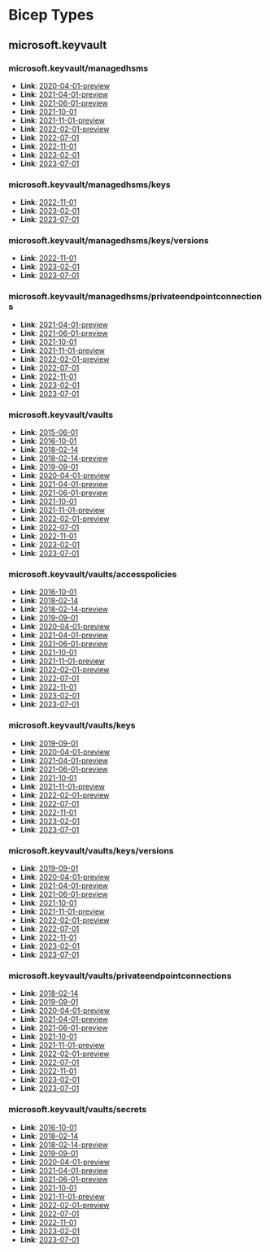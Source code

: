 # Bicep Types
## microsoft.keyvault
### microsoft.keyvault/managedhsms
* **Link**: [2020-04-01-preview](keyvault/microsoft.keyvault/2020-04-01-preview/types.md#resource-microsoftkeyvaultmanagedhsms2020-04-01-preview)
* **Link**: [2021-04-01-preview](keyvault/microsoft.keyvault/2021-04-01-preview/types.md#resource-microsoftkeyvaultmanagedhsms2021-04-01-preview)
* **Link**: [2021-06-01-preview](keyvault/microsoft.keyvault/2021-06-01-preview/types.md#resource-microsoftkeyvaultmanagedhsms2021-06-01-preview)
* **Link**: [2021-10-01](keyvault/microsoft.keyvault/2021-10-01/types.md#resource-microsoftkeyvaultmanagedhsms2021-10-01)
* **Link**: [2021-11-01-preview](keyvault/microsoft.keyvault/2021-11-01-preview/types.md#resource-microsoftkeyvaultmanagedhsms2021-11-01-preview)
* **Link**: [2022-02-01-preview](keyvault/microsoft.keyvault/2022-02-01-preview/types.md#resource-microsoftkeyvaultmanagedhsms2022-02-01-preview)
* **Link**: [2022-07-01](keyvault/microsoft.keyvault/2022-07-01/types.md#resource-microsoftkeyvaultmanagedhsms2022-07-01)
* **Link**: [2022-11-01](keyvault/microsoft.keyvault/2022-11-01/types.md#resource-microsoftkeyvaultmanagedhsms2022-11-01)
* **Link**: [2023-02-01](keyvault/microsoft.keyvault/2023-02-01/types.md#resource-microsoftkeyvaultmanagedhsms2023-02-01)
* **Link**: [2023-07-01](keyvault/microsoft.keyvault/2023-07-01/types.md#resource-microsoftkeyvaultmanagedhsms2023-07-01)

### microsoft.keyvault/managedhsms/keys
* **Link**: [2022-11-01](keyvault/microsoft.keyvault/2022-11-01/types.md#resource-microsoftkeyvaultmanagedhsmskeys2022-11-01)
* **Link**: [2023-02-01](keyvault/microsoft.keyvault/2023-02-01/types.md#resource-microsoftkeyvaultmanagedhsmskeys2023-02-01)
* **Link**: [2023-07-01](keyvault/microsoft.keyvault/2023-07-01/types.md#resource-microsoftkeyvaultmanagedhsmskeys2023-07-01)

### microsoft.keyvault/managedhsms/keys/versions
* **Link**: [2022-11-01](keyvault/microsoft.keyvault/2022-11-01/types.md#resource-microsoftkeyvaultmanagedhsmskeysversions2022-11-01)
* **Link**: [2023-02-01](keyvault/microsoft.keyvault/2023-02-01/types.md#resource-microsoftkeyvaultmanagedhsmskeysversions2023-02-01)
* **Link**: [2023-07-01](keyvault/microsoft.keyvault/2023-07-01/types.md#resource-microsoftkeyvaultmanagedhsmskeysversions2023-07-01)

### microsoft.keyvault/managedhsms/privateendpointconnections
* **Link**: [2021-04-01-preview](keyvault/microsoft.keyvault/2021-04-01-preview/types.md#resource-microsoftkeyvaultmanagedhsmsprivateendpointconnections2021-04-01-preview)
* **Link**: [2021-06-01-preview](keyvault/microsoft.keyvault/2021-06-01-preview/types.md#resource-microsoftkeyvaultmanagedhsmsprivateendpointconnections2021-06-01-preview)
* **Link**: [2021-10-01](keyvault/microsoft.keyvault/2021-10-01/types.md#resource-microsoftkeyvaultmanagedhsmsprivateendpointconnections2021-10-01)
* **Link**: [2021-11-01-preview](keyvault/microsoft.keyvault/2021-11-01-preview/types.md#resource-microsoftkeyvaultmanagedhsmsprivateendpointconnections2021-11-01-preview)
* **Link**: [2022-02-01-preview](keyvault/microsoft.keyvault/2022-02-01-preview/types.md#resource-microsoftkeyvaultmanagedhsmsprivateendpointconnections2022-02-01-preview)
* **Link**: [2022-07-01](keyvault/microsoft.keyvault/2022-07-01/types.md#resource-microsoftkeyvaultmanagedhsmsprivateendpointconnections2022-07-01)
* **Link**: [2022-11-01](keyvault/microsoft.keyvault/2022-11-01/types.md#resource-microsoftkeyvaultmanagedhsmsprivateendpointconnections2022-11-01)
* **Link**: [2023-02-01](keyvault/microsoft.keyvault/2023-02-01/types.md#resource-microsoftkeyvaultmanagedhsmsprivateendpointconnections2023-02-01)
* **Link**: [2023-07-01](keyvault/microsoft.keyvault/2023-07-01/types.md#resource-microsoftkeyvaultmanagedhsmsprivateendpointconnections2023-07-01)

### microsoft.keyvault/vaults
* **Link**: [2015-06-01](keyvault/microsoft.keyvault/2015-06-01/types.md#resource-microsoftkeyvaultvaults2015-06-01)
* **Link**: [2016-10-01](keyvault/microsoft.keyvault/2016-10-01/types.md#resource-microsoftkeyvaultvaults2016-10-01)
* **Link**: [2018-02-14](keyvault/microsoft.keyvault/2018-02-14/types.md#resource-microsoftkeyvaultvaults2018-02-14)
* **Link**: [2018-02-14-preview](keyvault/microsoft.keyvault/2018-02-14-preview/types.md#resource-microsoftkeyvaultvaults2018-02-14-preview)
* **Link**: [2019-09-01](keyvault/microsoft.keyvault/2019-09-01/types.md#resource-microsoftkeyvaultvaults2019-09-01)
* **Link**: [2020-04-01-preview](keyvault/microsoft.keyvault/2020-04-01-preview/types.md#resource-microsoftkeyvaultvaults2020-04-01-preview)
* **Link**: [2021-04-01-preview](keyvault/microsoft.keyvault/2021-04-01-preview/types.md#resource-microsoftkeyvaultvaults2021-04-01-preview)
* **Link**: [2021-06-01-preview](keyvault/microsoft.keyvault/2021-06-01-preview/types.md#resource-microsoftkeyvaultvaults2021-06-01-preview)
* **Link**: [2021-10-01](keyvault/microsoft.keyvault/2021-10-01/types.md#resource-microsoftkeyvaultvaults2021-10-01)
* **Link**: [2021-11-01-preview](keyvault/microsoft.keyvault/2021-11-01-preview/types.md#resource-microsoftkeyvaultvaults2021-11-01-preview)
* **Link**: [2022-02-01-preview](keyvault/microsoft.keyvault/2022-02-01-preview/types.md#resource-microsoftkeyvaultvaults2022-02-01-preview)
* **Link**: [2022-07-01](keyvault/microsoft.keyvault/2022-07-01/types.md#resource-microsoftkeyvaultvaults2022-07-01)
* **Link**: [2022-11-01](keyvault/microsoft.keyvault/2022-11-01/types.md#resource-microsoftkeyvaultvaults2022-11-01)
* **Link**: [2023-02-01](keyvault/microsoft.keyvault/2023-02-01/types.md#resource-microsoftkeyvaultvaults2023-02-01)
* **Link**: [2023-07-01](keyvault/microsoft.keyvault/2023-07-01/types.md#resource-microsoftkeyvaultvaults2023-07-01)

### microsoft.keyvault/vaults/accesspolicies
* **Link**: [2016-10-01](keyvault/microsoft.keyvault/2016-10-01/types.md#resource-microsoftkeyvaultvaultsaccesspolicies2016-10-01)
* **Link**: [2018-02-14](keyvault/microsoft.keyvault/2018-02-14/types.md#resource-microsoftkeyvaultvaultsaccesspolicies2018-02-14)
* **Link**: [2018-02-14-preview](keyvault/microsoft.keyvault/2018-02-14-preview/types.md#resource-microsoftkeyvaultvaultsaccesspolicies2018-02-14-preview)
* **Link**: [2019-09-01](keyvault/microsoft.keyvault/2019-09-01/types.md#resource-microsoftkeyvaultvaultsaccesspolicies2019-09-01)
* **Link**: [2020-04-01-preview](keyvault/microsoft.keyvault/2020-04-01-preview/types.md#resource-microsoftkeyvaultvaultsaccesspolicies2020-04-01-preview)
* **Link**: [2021-04-01-preview](keyvault/microsoft.keyvault/2021-04-01-preview/types.md#resource-microsoftkeyvaultvaultsaccesspolicies2021-04-01-preview)
* **Link**: [2021-06-01-preview](keyvault/microsoft.keyvault/2021-06-01-preview/types.md#resource-microsoftkeyvaultvaultsaccesspolicies2021-06-01-preview)
* **Link**: [2021-10-01](keyvault/microsoft.keyvault/2021-10-01/types.md#resource-microsoftkeyvaultvaultsaccesspolicies2021-10-01)
* **Link**: [2021-11-01-preview](keyvault/microsoft.keyvault/2021-11-01-preview/types.md#resource-microsoftkeyvaultvaultsaccesspolicies2021-11-01-preview)
* **Link**: [2022-02-01-preview](keyvault/microsoft.keyvault/2022-02-01-preview/types.md#resource-microsoftkeyvaultvaultsaccesspolicies2022-02-01-preview)
* **Link**: [2022-07-01](keyvault/microsoft.keyvault/2022-07-01/types.md#resource-microsoftkeyvaultvaultsaccesspolicies2022-07-01)
* **Link**: [2022-11-01](keyvault/microsoft.keyvault/2022-11-01/types.md#resource-microsoftkeyvaultvaultsaccesspolicies2022-11-01)
* **Link**: [2023-02-01](keyvault/microsoft.keyvault/2023-02-01/types.md#resource-microsoftkeyvaultvaultsaccesspolicies2023-02-01)
* **Link**: [2023-07-01](keyvault/microsoft.keyvault/2023-07-01/types.md#resource-microsoftkeyvaultvaultsaccesspolicies2023-07-01)

### microsoft.keyvault/vaults/keys
* **Link**: [2019-09-01](keyvault/microsoft.keyvault/2019-09-01/types.md#resource-microsoftkeyvaultvaultskeys2019-09-01)
* **Link**: [2020-04-01-preview](keyvault/microsoft.keyvault/2020-04-01-preview/types.md#resource-microsoftkeyvaultvaultskeys2020-04-01-preview)
* **Link**: [2021-04-01-preview](keyvault/microsoft.keyvault/2021-04-01-preview/types.md#resource-microsoftkeyvaultvaultskeys2021-04-01-preview)
* **Link**: [2021-06-01-preview](keyvault/microsoft.keyvault/2021-06-01-preview/types.md#resource-microsoftkeyvaultvaultskeys2021-06-01-preview)
* **Link**: [2021-10-01](keyvault/microsoft.keyvault/2021-10-01/types.md#resource-microsoftkeyvaultvaultskeys2021-10-01)
* **Link**: [2021-11-01-preview](keyvault/microsoft.keyvault/2021-11-01-preview/types.md#resource-microsoftkeyvaultvaultskeys2021-11-01-preview)
* **Link**: [2022-02-01-preview](keyvault/microsoft.keyvault/2022-02-01-preview/types.md#resource-microsoftkeyvaultvaultskeys2022-02-01-preview)
* **Link**: [2022-07-01](keyvault/microsoft.keyvault/2022-07-01/types.md#resource-microsoftkeyvaultvaultskeys2022-07-01)
* **Link**: [2022-11-01](keyvault/microsoft.keyvault/2022-11-01/types.md#resource-microsoftkeyvaultvaultskeys2022-11-01)
* **Link**: [2023-02-01](keyvault/microsoft.keyvault/2023-02-01/types.md#resource-microsoftkeyvaultvaultskeys2023-02-01)
* **Link**: [2023-07-01](keyvault/microsoft.keyvault/2023-07-01/types.md#resource-microsoftkeyvaultvaultskeys2023-07-01)

### microsoft.keyvault/vaults/keys/versions
* **Link**: [2019-09-01](keyvault/microsoft.keyvault/2019-09-01/types.md#resource-microsoftkeyvaultvaultskeysversions2019-09-01)
* **Link**: [2020-04-01-preview](keyvault/microsoft.keyvault/2020-04-01-preview/types.md#resource-microsoftkeyvaultvaultskeysversions2020-04-01-preview)
* **Link**: [2021-04-01-preview](keyvault/microsoft.keyvault/2021-04-01-preview/types.md#resource-microsoftkeyvaultvaultskeysversions2021-04-01-preview)
* **Link**: [2021-06-01-preview](keyvault/microsoft.keyvault/2021-06-01-preview/types.md#resource-microsoftkeyvaultvaultskeysversions2021-06-01-preview)
* **Link**: [2021-10-01](keyvault/microsoft.keyvault/2021-10-01/types.md#resource-microsoftkeyvaultvaultskeysversions2021-10-01)
* **Link**: [2021-11-01-preview](keyvault/microsoft.keyvault/2021-11-01-preview/types.md#resource-microsoftkeyvaultvaultskeysversions2021-11-01-preview)
* **Link**: [2022-02-01-preview](keyvault/microsoft.keyvault/2022-02-01-preview/types.md#resource-microsoftkeyvaultvaultskeysversions2022-02-01-preview)
* **Link**: [2022-07-01](keyvault/microsoft.keyvault/2022-07-01/types.md#resource-microsoftkeyvaultvaultskeysversions2022-07-01)
* **Link**: [2022-11-01](keyvault/microsoft.keyvault/2022-11-01/types.md#resource-microsoftkeyvaultvaultskeysversions2022-11-01)
* **Link**: [2023-02-01](keyvault/microsoft.keyvault/2023-02-01/types.md#resource-microsoftkeyvaultvaultskeysversions2023-02-01)
* **Link**: [2023-07-01](keyvault/microsoft.keyvault/2023-07-01/types.md#resource-microsoftkeyvaultvaultskeysversions2023-07-01)

### microsoft.keyvault/vaults/privateendpointconnections
* **Link**: [2018-02-14](keyvault/microsoft.keyvault/2018-02-14/types.md#resource-microsoftkeyvaultvaultsprivateendpointconnections2018-02-14)
* **Link**: [2019-09-01](keyvault/microsoft.keyvault/2019-09-01/types.md#resource-microsoftkeyvaultvaultsprivateendpointconnections2019-09-01)
* **Link**: [2020-04-01-preview](keyvault/microsoft.keyvault/2020-04-01-preview/types.md#resource-microsoftkeyvaultvaultsprivateendpointconnections2020-04-01-preview)
* **Link**: [2021-04-01-preview](keyvault/microsoft.keyvault/2021-04-01-preview/types.md#resource-microsoftkeyvaultvaultsprivateendpointconnections2021-04-01-preview)
* **Link**: [2021-06-01-preview](keyvault/microsoft.keyvault/2021-06-01-preview/types.md#resource-microsoftkeyvaultvaultsprivateendpointconnections2021-06-01-preview)
* **Link**: [2021-10-01](keyvault/microsoft.keyvault/2021-10-01/types.md#resource-microsoftkeyvaultvaultsprivateendpointconnections2021-10-01)
* **Link**: [2021-11-01-preview](keyvault/microsoft.keyvault/2021-11-01-preview/types.md#resource-microsoftkeyvaultvaultsprivateendpointconnections2021-11-01-preview)
* **Link**: [2022-02-01-preview](keyvault/microsoft.keyvault/2022-02-01-preview/types.md#resource-microsoftkeyvaultvaultsprivateendpointconnections2022-02-01-preview)
* **Link**: [2022-07-01](keyvault/microsoft.keyvault/2022-07-01/types.md#resource-microsoftkeyvaultvaultsprivateendpointconnections2022-07-01)
* **Link**: [2022-11-01](keyvault/microsoft.keyvault/2022-11-01/types.md#resource-microsoftkeyvaultvaultsprivateendpointconnections2022-11-01)
* **Link**: [2023-02-01](keyvault/microsoft.keyvault/2023-02-01/types.md#resource-microsoftkeyvaultvaultsprivateendpointconnections2023-02-01)
* **Link**: [2023-07-01](keyvault/microsoft.keyvault/2023-07-01/types.md#resource-microsoftkeyvaultvaultsprivateendpointconnections2023-07-01)

### microsoft.keyvault/vaults/secrets
* **Link**: [2016-10-01](keyvault/microsoft.keyvault/2016-10-01/types.md#resource-microsoftkeyvaultvaultssecrets2016-10-01)
* **Link**: [2018-02-14](keyvault/microsoft.keyvault/2018-02-14/types.md#resource-microsoftkeyvaultvaultssecrets2018-02-14)
* **Link**: [2018-02-14-preview](keyvault/microsoft.keyvault/2018-02-14-preview/types.md#resource-microsoftkeyvaultvaultssecrets2018-02-14-preview)
* **Link**: [2019-09-01](keyvault/microsoft.keyvault/2019-09-01/types.md#resource-microsoftkeyvaultvaultssecrets2019-09-01)
* **Link**: [2020-04-01-preview](keyvault/microsoft.keyvault/2020-04-01-preview/types.md#resource-microsoftkeyvaultvaultssecrets2020-04-01-preview)
* **Link**: [2021-04-01-preview](keyvault/microsoft.keyvault/2021-04-01-preview/types.md#resource-microsoftkeyvaultvaultssecrets2021-04-01-preview)
* **Link**: [2021-06-01-preview](keyvault/microsoft.keyvault/2021-06-01-preview/types.md#resource-microsoftkeyvaultvaultssecrets2021-06-01-preview)
* **Link**: [2021-10-01](keyvault/microsoft.keyvault/2021-10-01/types.md#resource-microsoftkeyvaultvaultssecrets2021-10-01)
* **Link**: [2021-11-01-preview](keyvault/microsoft.keyvault/2021-11-01-preview/types.md#resource-microsoftkeyvaultvaultssecrets2021-11-01-preview)
* **Link**: [2022-02-01-preview](keyvault/microsoft.keyvault/2022-02-01-preview/types.md#resource-microsoftkeyvaultvaultssecrets2022-02-01-preview)
* **Link**: [2022-07-01](keyvault/microsoft.keyvault/2022-07-01/types.md#resource-microsoftkeyvaultvaultssecrets2022-07-01)
* **Link**: [2022-11-01](keyvault/microsoft.keyvault/2022-11-01/types.md#resource-microsoftkeyvaultvaultssecrets2022-11-01)
* **Link**: [2023-02-01](keyvault/microsoft.keyvault/2023-02-01/types.md#resource-microsoftkeyvaultvaultssecrets2023-02-01)
* **Link**: [2023-07-01](keyvault/microsoft.keyvault/2023-07-01/types.md#resource-microsoftkeyvaultvaultssecrets2023-07-01)


